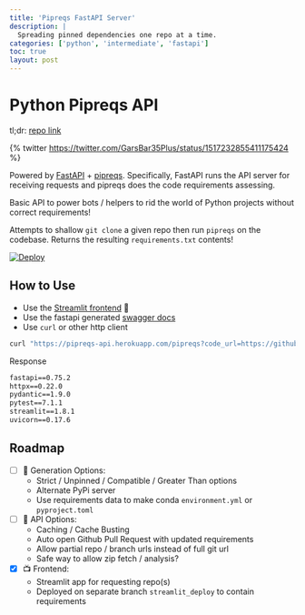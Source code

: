 ```yaml
---
title: 'Pipreqs FastAPI Server' 
description: |
  Spreading pinned dependencies one repo at a time.
categories: ['python', 'intermediate', 'fastapi']
toc: true
layout: post
---
```



# Python Pipreqs API

tl;dr: [repo link](https://github.com/gerardrbentley/pipreqs-api)

{% twitter https://twitter.com/GarsBar35Plus/status/1517232855411175424 %}

Powered by [FastAPI](https://github.com/tiangolo/fastapi) + [pipreqs](https://github.com/bndr/pipreqs).
Specifically, FastAPI runs the API server for receiving requests and pipreqs does the code requirements assessing.

Basic API to power bots / helpers to rid the world of Python projects without correct requirements!

Attempts to shallow `git clone` a given repo then run `pipreqs` on the codebase.
Returns the resulting `requirements.txt` contents!

[![Deploy](https://www.herokucdn.com/deploy/button.svg)](https://heroku.com/deploy?template=https://github.com/gerardrbentley/pipreqs-api)

## How to Use

- Use the [Streamlit frontend](https://share.streamlit.io/gerardrbentley/pipreqs-api/streamlit_deploy/streamlit_app/streamlit_app.py) 🎈
- Use the fastapi generated [swagger docs](https://pipreqs-api.herokuapp.com/docs#/default/pipreqs_endpoint_pipreqs_get)
- Use `curl` or other http client

```sh
curl "https://pipreqs-api.herokuapp.com/pipreqs?code_url=https://github.com/gerardrbentley/pipreqs-api"
```

Response
```txt
fastapi==0.75.2
httpx==0.22.0
pydantic==1.9.0
pytest==7.1.1
streamlit==1.8.1
uvicorn==0.17.6
```

## Roadmap

- [ ] 🧪 Generation Options:
  - Strict / Unpinned / Compatible / Greater Than options
  - Alternate PyPi server
  - Use requirements data to make conda `environment.yml` or `pyproject.toml`
- [ ] 🤖 API Options:
  - Caching / Cache Busting
  - Auto open Github Pull Request with updated requirements
  - Allow partial repo / branch urls instead of full git url
  - Safe way to allow zip fetch / analysis?
- [x] 📺 Frontend:
  - Streamlit app for requesting repo(s)
  - Deployed on separate branch `streamlit_deploy` to contain requirements
